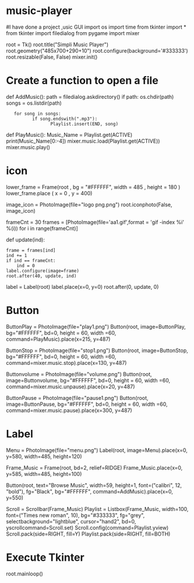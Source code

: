 # music-player
#I have done a project ,usic GUI
import os
import time
from tkinter import *
from tkinter import filedialog
from pygame import mixer

root = Tk()
root.title("Simpli Music Player")
root.geometry("485x700+290+10")
root.configure(background='#333333')
root.resizable(False, False)
mixer.init()

# Create a function to open a file
def AddMusic():
    path = filedialog.askdirectory()
    if path:
       os.chdir(path)
       songs = os.listdir(path)

       for song in songs:
              if song.endswith(".mp3"):
                     Playlist.insert(END, song)


def PlayMusic():
    Music_Name = Playlist.get(ACTIVE)
    print(Music_Name[0:-4])
    mixer.music.load(Playlist.get(ACTIVE))
    mixer.music.play()
    
    
# icon
lower_frame = Frame(root , bg = "#FFFFFF", width = 485 , height = 180 )
lower_frame.place ( x = 0 , y = 400)



image_icon = PhotoImage(file="logo png.png")
root.iconphoto(False, image_icon)


frameCnt = 30
frames = [PhotoImage(file='aa1.gif',format = 'gif -index %i' %(i)) for i in range(frameCnt)]

def update(ind):

    frame = frames[ind]
    ind += 1
    if ind == frameCnt:
        ind = 0
    label.configure(image=frame)
    root.after(40, update, ind)
label = Label(root)
label.place(x=0, y=0)
root.after(0, update, 0)




# Button
ButtonPlay = PhotoImage(file="play1.png")
Button(root, image=ButtonPlay, bg="#FFFFFF", bd=0, height = 60, width =60,
       command=PlayMusic).place(x=215, y=487)

ButtonStop = PhotoImage(file="stop1.png")
Button(root, image=ButtonStop, bg="#FFFFFF", bd=0, height = 60, width =60,
       command=mixer.music.stop).place(x=130, y=487)

Buttonvolume = PhotoImage(file="volume.png")
Button(root, image=Buttonvolume, bg="#FFFFFF", bd=0, height = 60, width =60,
       command=mixer.music.unpause).place(x=20, y=487)

ButtonPause = PhotoImage(file="pause1.png")
Button(root, image=ButtonPause, bg="#FFFFFF", bd=0, height = 60, width =60,
       command=mixer.music.pause).place(x=300, y=487)

# Label       
Menu = PhotoImage(file="menu.png")
Label(root, image=Menu).place(x=0, y=580, width=485, height=120)

Frame_Music = Frame(root, bd=2, relief=RIDGE)
Frame_Music.place(x=0, y=585, width=485, height=100)



Button(root, text="Browse Music", width=59, height=1, font=("calibri",
      12, "bold"), fg="Black", bg="#FFFFFF", command=AddMusic).place(x=0, y=550)

Scroll = Scrollbar(Frame_Music)
Playlist = Listbox(Frame_Music, width=100, font=("Times new roman", 10), bg="#333333", fg="grey", selectbackground="lightblue", cursor="hand2", bd=0, yscrollcommand=Scroll.set)
Scroll.config(command=Playlist.yview)
Scroll.pack(side=RIGHT, fill=Y)
Playlist.pack(side=RIGHT, fill=BOTH)

# Execute Tkinter

root.mainloop()
